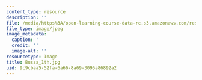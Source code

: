 ```yaml
---
content_type: resource
description: ''
file: /media/https%3A/open-learning-course-data-rc.s3.amazonaws.com/res-8-005-vibrations-and-waves-problem-solving-fall-2012/9c9cbaa552fa6a668a693095a86892a2_Busza_1th.jpg
file_type: image/jpeg
image_metadata:
  caption: ''
  credit: ''
  image-alt: ''
resourcetype: Image
title: Busza_1th.jpg
uid: 9c9cbaa5-52fa-6a66-8a69-3095a86892a2
---
```

